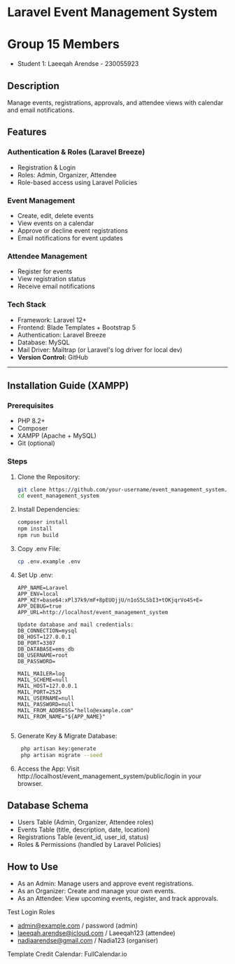 # Laravel Event Management System

# Group 15 Members

- Student 1: Laeeqah Arendse - 230055923

## Description
Manage events, registrations, approvals, and attendee views with calendar and email notifications.

## Features

### Authentication & Roles (Laravel Breeze)
- Registration & Login
- Roles: Admin, Organizer, Attendee
- Role-based access using Laravel Policies

### Event Management
- Create, edit, delete events
- View events on a calendar
- Approve or decline event registrations
- Email notifications for event updates

### Attendee Management
- Register for events
- View registration status
- Receive email notifications

### Tech Stack
- Framework: Laravel 12+
- Frontend: Blade Templates + Bootstrap 5
- Authentication: Laravel Breeze
- Database: MySQL
- Mail Driver: Mailtrap (or Laravel's log driver for local dev)
- **Version Control:** GitHub

---

## Installation Guide (XAMPP)

### Prerequisites

- PHP 8.2+
- Composer
- XAMPP (Apache + MySQL)
- Git (optional)

### Steps

1. Clone the Repository:
   ```bash
   git clone https://github.com/your-username/event_management_system.git
   cd event_management_system

2. Install Dependencies:
    ```bash
	composer install
	npm install
	npm run build

4. Copy .env File:
    ```bash
	cp .env.example .env
6. Set Up .env:
	```env
	APP_NAME=Laravel
	APP_ENV=local
	APP_KEY=base64:xPl37k9/mF+8pEUOjjU/n1oS5LSbI3+tOKjqrVo4S+E=
	APP_DEBUG=true
	APP_URL=http://localhost/event_management_system

	Update database and mail credentials:
	DB_CONNECTION=mysql
	DB_HOST=127.0.0.1
	DB_PORT=3307
	DB_DATABASE=ems_db
	DB_USERNAME=root
	DB_PASSWORD=

	MAIL_MAILER=log
	MAIL_SCHEME=null
	MAIL_HOST=127.0.0.1
	MAIL_PORT=2525
	MAIL_USERNAME=null
	MAIL_PASSWORD=null
	MAIL_FROM_ADDRESS="hello@example.com"
	MAIL_FROM_NAME="${APP_NAME}"


7. Generate Key & Migrate Database:
   ```bash
	php artisan key:generate
	php artisan migrate --seed

9. Access the App:
	Visit http://localhost/event_management_system/public/login in your browser.


## Database Schema
- Users Table (Admin, Organizer, Attendee roles)
- Events Table (title, description, date, location)
- Registrations Table (event_id, user_id, status)
- Roles & Permissions (handled by Laravel Policies)

## How to Use
- As an Admin: Manage users and approve event registrations.
- As an Organizer: Create and manage your own events.
- As an Attendee: View upcoming events, register, and track approvals.


Test Login Roles

- admin@example.com / password  (admin)
- laeeqah.arendse@icloud.com / Laeeqah123 (attendee)
- nadiaarendse@gmail.com / Nadia123 (organiser)

Template Credit
Calendar: FullCalendar.io
